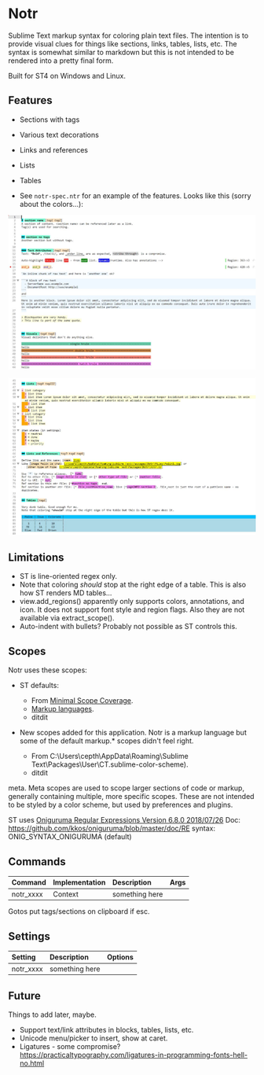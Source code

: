 # Notr

Sublime Text markup syntax for coloring plain text files. The intention is to provide visual clues for things
like sections, links, tables, lists, etc. The syntax is somewhat similar to markdown but this is not intended
to be rendered into a pretty final form.

Built for ST4 on Windows and Linux.

## Features

- Sections with tags
- Various text decorations
- Links and references
- Lists
- Tables

- See `notr-spec.ntr` for an example of the features. Looks like this (sorry about the colors...):

![Some](files/ex1.jpg)

![Other](files/ex2.jpg)


## Limitations

- ST is line-oriented regex only.
- Note that coloring *should* stop at the right edge of a table. This is also how ST renders MD tables...
- view.add_regions() apparently only supports colors, annotations, and icon. It does not support font style and region flags.
    Also they are not available via extract_scope().
- Auto-indent with bullets? Probably not possible as ST controls this.

## Scopes

Notr uses these scopes:
- ST defaults:
  - From [Minimal Scope Coverage](https://www.sublimetext.com/docs/scope_naming.html#minimal-scope-coverage).
  - [Markup languages](https://www.sublimetext.com/docs/scope_naming.html#markup).
  - ditdit

- New scopes added for this application. Notr is a markup language but some of the default markup.* scopes
  didn't feel right.
  - From C:\Users\cepth\AppData\Roaming\Sublime Text\Packages\User\CT.sublime-color-scheme).
  - ditdit

meta. Meta scopes are used to scope larger sections of code or markup, generally containing multiple, more specific scopes. These are not intended to be styled by a color scheme, but used by preferences and plugins.

ST uses [Oniguruma Regular Expressions Version 6.8.0    2018/07/26](https://github.com/kkos/oniguruma)
Doc: https://github.com/kkos/oniguruma/blob/master/doc/RE
syntax: ONIG_SYNTAX_ONIGURUMA (default)


## Commands

| Command                    | Implementation | Description                   | Args                           |
| :--------                  | :-------       | :-------                      | :--------                      |
| notr_xxxx                  | Context        | something here                |                                |

Gotos put tags/sections on clipboard if esc.


## Settings

| Setting              | Description                              | Options                                    |
| :--------            | :-------                                 | :------                                    |
| notr_xxxx            | something here                           |                                            |


## Future
Things to add later, maybe.

- Support text/link attributes in blocks, tables, lists, etc.
- Unicode menu/picker to insert, show at caret.
- Ligatures - some compromise? https://practicaltypography.com/ligatures-in-programming-fonts-hell-no.html
